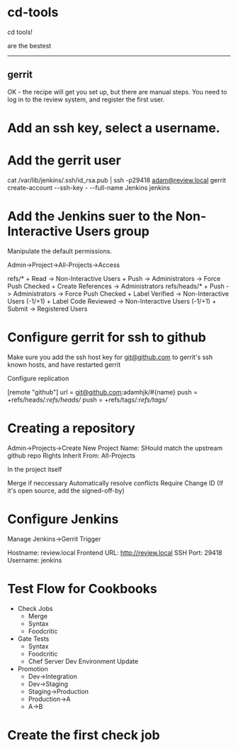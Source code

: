 cd-tools
========

cd tools!

are the bestest

------
gerrit
------

OK - the recipe will get you set up, but there are manual steps. You need to log in to the review system, and register the first user.

# Add an ssh key, select a username.

# Add the gerrit user

  cat /var/lib/jenkins/.ssh/id_rsa.pub | ssh -p29418 adam@review.local gerrit create-account --ssh-key - --full-name Jenkins jenkins

# Add the Jenkins suer to the Non-Interactive Users group

Manipulate the default permissions.

Admin->Project->All-Projects->Access

  refs/*
    + Read -> Non-Interactive Users
    + Push -> Administrators -> Force Push Checked
    + Create References -> Administrators
  refs/heads/*
    + Push -> Administrators -> Force Push Checked
    + Label Verified -> Non-Interactive Users (-1/+1)
    + Label Code Reviewed -> Non-Interactive Users (-1/+1)
    + Submit -> Registered Users


# Configure gerrit for ssh to github

Make sure you add the ssh host key for git@github.com to gerrit's ssh known hosts, and have restarted gerrit

Configure replication

[remote "github"]
  url = git@github.com:adamhjk/#{name}
  push = +refs/heads/*:refs/heads/*
  push = +refs/tags/*:refs/tags/*

# Creating a repository

Admin->Projects->Create New Project
Name: SHould match the upstream github repo
Rights Inherit From: All-Projects

In the project itself

  Merge if neccessary
  Automatically resolve conflicts
  Require Change ID
  (If it's open source, add the signed-off-by)

# Configure Jenkins

Manage Jenkins->Gerrit Trigger
  
  Hostname: review.local
  Frontend URL: http://review.local
  SSH Port: 29418
  Username: jenkins

# Test Flow for Cookbooks

- Check Jobs
  - Merge
  - Syntax
  - Foodcritic
- Gate Tests
  - Syntax
  - Foodcritic
  - Chef Server Dev Environment Update
- Promotion
  - Dev->Integration
  - Dev->Staging
  - Staging->Production
  - Production->A
  - A->B

# Create the first check job

